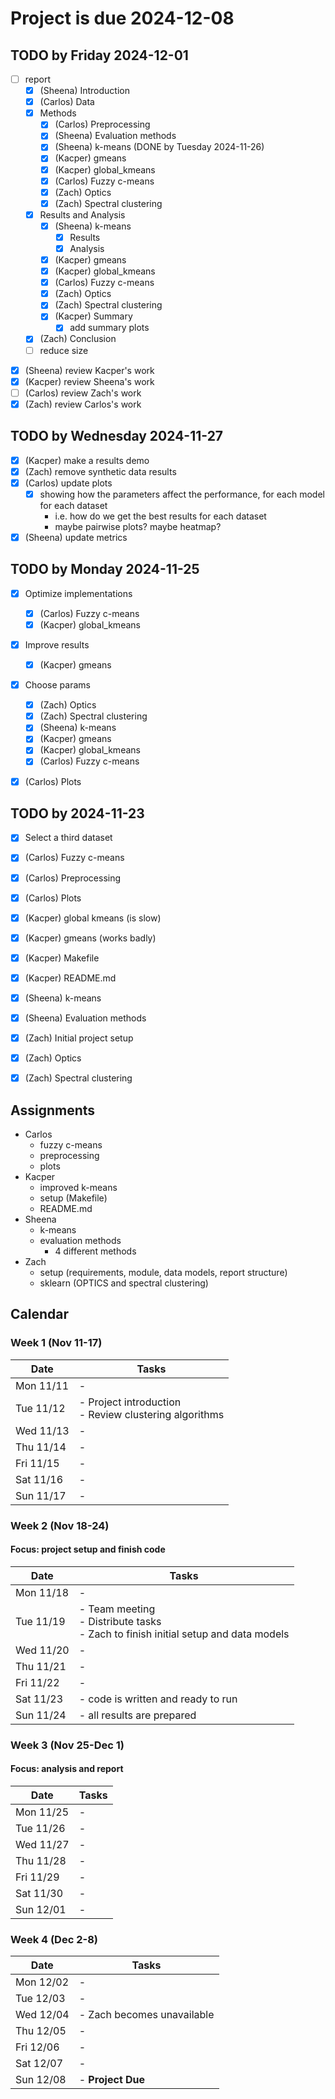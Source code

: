 # Project is due 2024-12-08

## TODO by Friday 2024-12-01
* [ ] report
    * [x] (Sheena) Introduction
    * [x] (Carlos) Data
    * [x] Methods
        * [x] (Carlos) Preprocessing
        * [x] (Sheena) Evaluation methods
        * [x] (Sheena) k-means (DONE by Tuesday 2024-11-26)
        * [x] (Kacper) gmeans
        * [x] (Kacper) global_kmeans
        * [x] (Carlos) Fuzzy c-means
        * [x] (Zach) Optics
        * [x] (Zach) Spectral clustering
    * [x] Results and Analysis
        * [x] (Sheena) k-means
            * [x] Results
            * [x] Analysis
        * [x] (Kacper) gmeans
        * [x] (Kacper) global_kmeans
        * [x] (Carlos) Fuzzy c-means
        * [x] (Zach) Optics
        * [x] (Zach) Spectral clustering
        * [x] (Kacper) Summary
	        * [x] add summary plots
    * [x] (Zach) Conclusion
    * [ ] reduce size
- [x] (Sheena) review Kacper's work
- [x] (Kacper) review Sheena's work
- [ ] (Carlos) review Zach's work
- [x] (Zach) review Carlos's work

## TODO by Wednesday 2024-11-27
* [x] (Kacper) make a results demo
* [x] (Zach) remove synthetic data results
* [x] (Carlos) update plots 
    * [x] showing how the parameters affect the performance, for each model for each dataset
        * i.e. how do we get the best results for each dataset
        * maybe pairwise plots? maybe heatmap?
* [x] (Sheena) update metrics

## TODO by Monday 2024-11-25
* [x] Optimize implementations
    * [x] (Carlos) Fuzzy c-means
    * [x] (Kacper) global_kmeans
* [x] Improve results
    * [x] (Kacper) gmeans
* [x] Choose params
    * [x] (Zach) Optics
    * [x] (Zach) Spectral clustering
    * [x] (Sheena) k-means
    * [x] (Kacper) gmeans
    * [x] (Kacper) global_kmeans
    * [x] (Carlos) Fuzzy c-means
* [x] (Carlos) Plots


## TODO by 2024-11-23
* [x] Select a third dataset
* [x] (Carlos) Fuzzy c-means
* [x] (Carlos) Preprocessing
* [x] (Carlos) Plots
* [x] (Kacper) global kmeans (is slow)
* [x] (Kacper) gmeans (works badly)
* [x] (Kacper) Makefile
* [x] (Kacper) README.md
* [x] (Sheena) k-means
* [x] (Sheena) Evaluation methods   
* [x] (Zach) Initial project setup
* [x] (Zach) Optics
* [x] (Zach) Spectral clustering


## Assignments
- Carlos
    - fuzzy c-means
    - preprocessing
    - plots
- Kacper
    - improved k-means
    - setup (Makefile)
    - README.md
- Sheena
    - k-means
    - evaluation methods
        - 4 different methods
- Zach
    - setup (requirements, module, data models, report structure)
    - sklearn (OPTICS and spectral clustering)

## Calendar

### Week 1 (Nov 11-17)
| Date | Tasks |
|------|--------|
| Mon 11/11 | - |
| Tue 11/12 | - Project introduction <br> - Review clustering algorithms |
| Wed 11/13 | - |
| Thu 11/14 | - |
| Fri 11/15 | - |
| Sat 11/16 | - |
| Sun 11/17 | - |

### Week 2 (Nov 18-24)
#### Focus: project setup and finish code
| Date | Tasks |
|------|--------|
| Mon 11/18 | - |
| Tue 11/19 | - Team meeting <br> - Distribute tasks <br> - Zach to finish initial setup and data models |
| Wed 11/20 | - |
| Thu 11/21 | - |
| Fri 11/22 | - |
| Sat 11/23 | - code is written and ready to run |
| Sun 11/24 | - all results are prepared |

### Week 3 (Nov 25-Dec 1)
#### Focus: analysis and report
| Date | Tasks |
|------|--------|
| Mon 11/25 | - |
| Tue 11/26 | - |
| Wed 11/27 | - |
| Thu 11/28 | - |
| Fri 11/29 | - |
| Sat 11/30 | - |
| Sun 12/01 | - |

### Week 4 (Dec 2-8)
| Date | Tasks |
|------|--------|
| Mon 12/02 | - |
| Tue 12/03 | - |
| Wed 12/04 | - Zach becomes unavailable|
| Thu 12/05 | - |
| Fri 12/06 | - |
| Sat 12/07 | - |
| Sun 12/08 | - **Project Due** |



